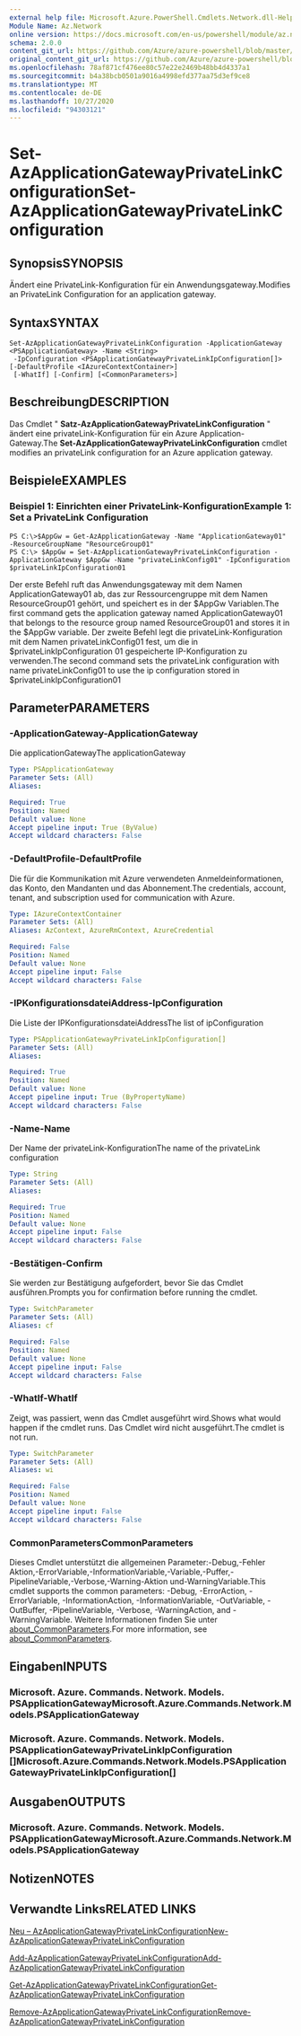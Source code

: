 ```yaml
---
external help file: Microsoft.Azure.PowerShell.Cmdlets.Network.dll-Help.xml
Module Name: Az.Network
online version: https://docs.microsoft.com/en-us/powershell/module/az.network/set-azapplicationgatewayprivatelinkconfiguration
schema: 2.0.0
content_git_url: https://github.com/Azure/azure-powershell/blob/master/src/Network/Network/help/Set-AzApplicationGatewayPrivateLinkConfiguration.md
original_content_git_url: https://github.com/Azure/azure-powershell/blob/master/src/Network/Network/help/Set-AzApplicationGatewayPrivateLinkConfiguration.md
ms.openlocfilehash: 78af871cf476ee80c57e22e2469b48bb4d4337a1
ms.sourcegitcommit: b4a38bcb0501a9016a4998efd377aa75d3ef9ce8
ms.translationtype: MT
ms.contentlocale: de-DE
ms.lasthandoff: 10/27/2020
ms.locfileid: "94303121"
---
```

# <span data-ttu-id="e7b69-101">Set-AzApplicationGatewayPrivateLinkConfiguration</span><span class="sxs-lookup"><span data-stu-id="e7b69-101">Set-AzApplicationGatewayPrivateLinkConfiguration</span></span>

## <span data-ttu-id="e7b69-102">Synopsis</span><span class="sxs-lookup"><span data-stu-id="e7b69-102">SYNOPSIS</span></span>
<span data-ttu-id="e7b69-103">Ändert eine PrivateLink-Konfiguration für ein Anwendungsgateway.</span><span class="sxs-lookup"><span data-stu-id="e7b69-103">Modifies an PrivateLink Configuration for an application gateway.</span></span>

## <span data-ttu-id="e7b69-104">Syntax</span><span class="sxs-lookup"><span data-stu-id="e7b69-104">SYNTAX</span></span>

```
Set-AzApplicationGatewayPrivateLinkConfiguration -ApplicationGateway <PSApplicationGateway> -Name <String>
 -IpConfiguration <PSApplicationGatewayPrivateLinkIpConfiguration[]> [-DefaultProfile <IAzureContextContainer>]
 [-WhatIf] [-Confirm] [<CommonParameters>]
```

## <span data-ttu-id="e7b69-105">Beschreibung</span><span class="sxs-lookup"><span data-stu-id="e7b69-105">DESCRIPTION</span></span>
<span data-ttu-id="e7b69-106">Das Cmdlet " **Satz-AzApplicationGatewayPrivateLinkConfiguration** " ändert eine privateLink-Konfiguration für ein Azure Application-Gateway.</span><span class="sxs-lookup"><span data-stu-id="e7b69-106">The **Set-AzApplicationGatewayPrivateLinkConfiguration** cmdlet modifies an privateLink configuration for an Azure application gateway.</span></span>

## <span data-ttu-id="e7b69-107">Beispiele</span><span class="sxs-lookup"><span data-stu-id="e7b69-107">EXAMPLES</span></span>

### <span data-ttu-id="e7b69-108">Beispiel 1: Einrichten einer PrivateLink-Konfiguration</span><span class="sxs-lookup"><span data-stu-id="e7b69-108">Example 1: Set a PrivateLink Configuration</span></span>
```
PS C:\>$AppGw = Get-AzApplicationGateway -Name "ApplicationGateway01" -ResourceGroupName "ResourceGroup01"
PS C:\> $AppGw = Set-AzApplicationGatewayPrivateLinkConfiguration -ApplicationGateway $AppGw -Name "privateLinkConfig01" -IpConfiguration $privateLinkIpConfiguration01
```

<span data-ttu-id="e7b69-109">Der erste Befehl ruft das Anwendungsgateway mit dem Namen ApplicationGateway01 ab, das zur Ressourcengruppe mit dem Namen ResourceGroup01 gehört, und speichert es in der $AppGw Variablen.</span><span class="sxs-lookup"><span data-stu-id="e7b69-109">The first command gets the application gateway named ApplicationGateway01 that belongs to the resource group named ResourceGroup01 and stores it in the $AppGw variable.</span></span>
<span data-ttu-id="e7b69-110">Der zweite Befehl legt die privateLink-Konfiguration mit dem Namen privateLinkConfig01 fest, um die in $privateLinkIpConfiguration 01 gespeicherte IP-Konfiguration zu verwenden.</span><span class="sxs-lookup"><span data-stu-id="e7b69-110">The second command sets the privateLink configuration with name privateLinkConfig01 to use the ip configuration stored in $privateLinkIpConfiguration01</span></span>

## <span data-ttu-id="e7b69-111">Parameter</span><span class="sxs-lookup"><span data-stu-id="e7b69-111">PARAMETERS</span></span>

### <span data-ttu-id="e7b69-112">-ApplicationGateway</span><span class="sxs-lookup"><span data-stu-id="e7b69-112">-ApplicationGateway</span></span>
<span data-ttu-id="e7b69-113">Die applicationGateway</span><span class="sxs-lookup"><span data-stu-id="e7b69-113">The applicationGateway</span></span>

```yaml
Type: PSApplicationGateway
Parameter Sets: (All)
Aliases:

Required: True
Position: Named
Default value: None
Accept pipeline input: True (ByValue)
Accept wildcard characters: False
```

### <span data-ttu-id="e7b69-114">-DefaultProfile</span><span class="sxs-lookup"><span data-stu-id="e7b69-114">-DefaultProfile</span></span>
<span data-ttu-id="e7b69-115">Die für die Kommunikation mit Azure verwendeten Anmeldeinformationen, das Konto, den Mandanten und das Abonnement.</span><span class="sxs-lookup"><span data-stu-id="e7b69-115">The credentials, account, tenant, and subscription used for communication with Azure.</span></span>

```yaml
Type: IAzureContextContainer
Parameter Sets: (All)
Aliases: AzContext, AzureRmContext, AzureCredential

Required: False
Position: Named
Default value: None
Accept pipeline input: False
Accept wildcard characters: False
```

### <span data-ttu-id="e7b69-116">-IPKonfigurationsdateiAddress</span><span class="sxs-lookup"><span data-stu-id="e7b69-116">-IpConfiguration</span></span>
<span data-ttu-id="e7b69-117">Die Liste der IPKonfigurationsdateiAddress</span><span class="sxs-lookup"><span data-stu-id="e7b69-117">The list of ipConfiguration</span></span>

```yaml
Type: PSApplicationGatewayPrivateLinkIpConfiguration[]
Parameter Sets: (All)
Aliases:

Required: True
Position: Named
Default value: None
Accept pipeline input: True (ByPropertyName)
Accept wildcard characters: False
```

### <span data-ttu-id="e7b69-118">-Name</span><span class="sxs-lookup"><span data-stu-id="e7b69-118">-Name</span></span>
<span data-ttu-id="e7b69-119">Der Name der privateLink-Konfiguration</span><span class="sxs-lookup"><span data-stu-id="e7b69-119">The name of the privateLink configuration</span></span>

```yaml
Type: String
Parameter Sets: (All)
Aliases:

Required: True
Position: Named
Default value: None
Accept pipeline input: False
Accept wildcard characters: False
```

### <span data-ttu-id="e7b69-120">-Bestätigen</span><span class="sxs-lookup"><span data-stu-id="e7b69-120">-Confirm</span></span>
<span data-ttu-id="e7b69-121">Sie werden zur Bestätigung aufgefordert, bevor Sie das Cmdlet ausführen.</span><span class="sxs-lookup"><span data-stu-id="e7b69-121">Prompts you for confirmation before running the cmdlet.</span></span>

```yaml
Type: SwitchParameter
Parameter Sets: (All)
Aliases: cf

Required: False
Position: Named
Default value: None
Accept pipeline input: False
Accept wildcard characters: False
```

### <span data-ttu-id="e7b69-122">-WhatIf</span><span class="sxs-lookup"><span data-stu-id="e7b69-122">-WhatIf</span></span>
<span data-ttu-id="e7b69-123">Zeigt, was passiert, wenn das Cmdlet ausgeführt wird.</span><span class="sxs-lookup"><span data-stu-id="e7b69-123">Shows what would happen if the cmdlet runs.</span></span>
<span data-ttu-id="e7b69-124">Das Cmdlet wird nicht ausgeführt.</span><span class="sxs-lookup"><span data-stu-id="e7b69-124">The cmdlet is not run.</span></span>

```yaml
Type: SwitchParameter
Parameter Sets: (All)
Aliases: wi

Required: False
Position: Named
Default value: None
Accept pipeline input: False
Accept wildcard characters: False
```

### <span data-ttu-id="e7b69-125">CommonParameters</span><span class="sxs-lookup"><span data-stu-id="e7b69-125">CommonParameters</span></span>
<span data-ttu-id="e7b69-126">Dieses Cmdlet unterstützt die allgemeinen Parameter:-Debug,-Fehler Aktion,-ErrorVariable,-InformationVariable,-Variable,-Puffer,-PipelineVariable,-Verbose,-Warning-Aktion und-WarningVariable.</span><span class="sxs-lookup"><span data-stu-id="e7b69-126">This cmdlet supports the common parameters: -Debug, -ErrorAction, -ErrorVariable, -InformationAction, -InformationVariable, -OutVariable, -OutBuffer, -PipelineVariable, -Verbose, -WarningAction, and -WarningVariable.</span></span> <span data-ttu-id="e7b69-127">Weitere Informationen finden Sie unter [about_CommonParameters](http://go.microsoft.com/fwlink/?LinkID=113216).</span><span class="sxs-lookup"><span data-stu-id="e7b69-127">For more information, see [about_CommonParameters](http://go.microsoft.com/fwlink/?LinkID=113216).</span></span>

## <span data-ttu-id="e7b69-128">Eingaben</span><span class="sxs-lookup"><span data-stu-id="e7b69-128">INPUTS</span></span>

### <span data-ttu-id="e7b69-129">Microsoft. Azure. Commands. Network. Models. PSApplicationGateway</span><span class="sxs-lookup"><span data-stu-id="e7b69-129">Microsoft.Azure.Commands.Network.Models.PSApplicationGateway</span></span>

### <span data-ttu-id="e7b69-130">Microsoft. Azure. Commands. Network. Models. PSApplicationGatewayPrivateLinkIpConfiguration []</span><span class="sxs-lookup"><span data-stu-id="e7b69-130">Microsoft.Azure.Commands.Network.Models.PSApplicationGatewayPrivateLinkIpConfiguration[]</span></span>

## <span data-ttu-id="e7b69-131">Ausgaben</span><span class="sxs-lookup"><span data-stu-id="e7b69-131">OUTPUTS</span></span>

### <span data-ttu-id="e7b69-132">Microsoft. Azure. Commands. Network. Models. PSApplicationGateway</span><span class="sxs-lookup"><span data-stu-id="e7b69-132">Microsoft.Azure.Commands.Network.Models.PSApplicationGateway</span></span>

## <span data-ttu-id="e7b69-133">Notizen</span><span class="sxs-lookup"><span data-stu-id="e7b69-133">NOTES</span></span>

## <span data-ttu-id="e7b69-134">Verwandte Links</span><span class="sxs-lookup"><span data-stu-id="e7b69-134">RELATED LINKS</span></span>

[<span data-ttu-id="e7b69-135">Neu – AzApplicationGatewayPrivateLinkConfiguration</span><span class="sxs-lookup"><span data-stu-id="e7b69-135">New-AzApplicationGatewayPrivateLinkConfiguration</span></span>](./New-AzApplicationGatewayPrivateLinkConfiguration.md)

[<span data-ttu-id="e7b69-136">Add-AzApplicationGatewayPrivateLinkConfiguration</span><span class="sxs-lookup"><span data-stu-id="e7b69-136">Add-AzApplicationGatewayPrivateLinkConfiguration</span></span>](./Add-AzApplicationGatewayPrivateLinkConfiguration.md)

[<span data-ttu-id="e7b69-137">Get-AzApplicationGatewayPrivateLinkConfiguration</span><span class="sxs-lookup"><span data-stu-id="e7b69-137">Get-AzApplicationGatewayPrivateLinkConfiguration</span></span>](./Get-AzApplicationGatewayPrivateLinkConfiguration.md)

[<span data-ttu-id="e7b69-138">Remove-AzApplicationGatewayPrivateLinkConfiguration</span><span class="sxs-lookup"><span data-stu-id="e7b69-138">Remove-AzApplicationGatewayPrivateLinkConfiguration</span></span>](./Remove-AzApplicationGatewayPrivateLinkConfiguration.md)